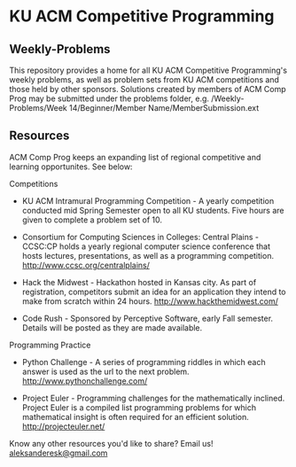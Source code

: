 KU ACM Competitive Programming
==============================

Weekly-Problems
---------------

This repository provides a home for all KU ACM Competitive Programming's weekly problems, as well as problem sets from KU ACM competitions and those held by other sponsors. Solutions created by members of ACM Comp Prog may be submitted under the problems folder, e.g.
/Weekly-Problems/Week 14/Beginner/Member Name/MemberSubmission.ext

Resources
---------

ACM Comp Prog keeps an expanding list of regional competitive and learning opportunites. See below:

Competitions
- KU ACM Intramural Programming Competition - A yearly competition conducted mid Spring Semester open to all KU students. Five hours are given to complete a problem set of 10. 

- Consortium for Computing Sciences in Colleges: Central Plains - CCSC:CP holds a yearly regional computer science conference that hosts lectures, presentations, as well as a programming competition. http://www.ccsc.org/centralplains/

- Hack the Midwest - Hackathon hosted in Kansas city. As part of registration, competitors submit an idea for an application they intend to make from scratch within 24 hours. http://www.hackthemidwest.com/

- Code Rush - Sponsored by Perceptive Software, early Fall semester. Details will be posted as they are made available. 

Programming Practice
- Python Challenge - A series of programming riddles in which each answer is used as the url to the next problem. http://www.pythonchallenge.com/ 

- Project Euler - Programming challenges for the mathematically inclined. Project Euler is a compiled list programming problems for which mathematical insight is often required for an efficient solution. http://projecteuler.net/ 

Know any other resources you'd like to share? Email us! aleksanderesk@gmail.com
